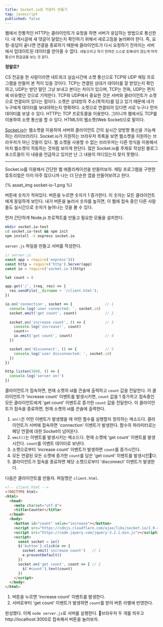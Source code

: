 ```yaml
---
title: Socket.io로 카운터 만들기
tag: javascript
published: false
---
```


웹에서 전통적인 HTTP는 클라이언트가 요청을 하면 서버가 응답하는 방법으로 통신한다. 내 게시글에 새 댓글이 달렸는지 확인하기 위해서 새로고침을 눌러봐야 한다. 즉, 요청-응답이 끝나면 연결을 종료하기 때문에 클라이언트가 다시 요청하기 전까지는 서버에서 업데이트된 데이터를 받아올 수 없다. <small>내놓으라고 하기 전까진 스스로 토해내지 않는게 마치 통신사 환급금을 보는 것 같다.</small> 

**정말로?**

CS 전공을 한 사람이라면 네트워크 실습시간에 소켓 통신으로 TCP와 UDP 채팅 프로그램을 만들어 본 적이 있을 것이다. TCP는 연결된 상대가 데이터를 잘 받았는지 확인하고, UDP는 받던 말던 그냥 보내고 본다는 차이가 있으며, TCP는 전화, UDP는 편지에 비유했던 것으로 기억한다. TCP와 UDP에서 중요한 것은 서버와 클라이언트가 소켓으로 연결되어 있다는 점이다. 소켓은 상대방의 주소(목적지)를 담고 있기 때문에 내가 누구에게 데이터를 보내야하는지 명확하다. 소켓으로 연결되어 있다면 서로 누구나 먼저 데이터를 보낼 수 있다. HTTP는 TCP 프로토콜을 이용한다. 그러니까 웹에서도 TCP를 이용하여 소켓 통신을 할 수 있다. HTML5의 웹소켓(Web Socket)으로 말이다.

[Socket.io](https://socket.io)는 웹소켓을 이용하여 서버와 클라이언트 간의 실시간 양방향 통신을 가능케하는 라이브러리다. Socket.io가 지원하는 브라우저 목록을 보면 웹소켓을 지원하는 브라우저가 아닌 것들이 있다. 웹 소켓을 사용할 수 없는 브라우저는 다른 방식을 이용해서 마치 웹소켓이 작동하는 것처럼 보이게 한단다. 많은 Socket.io를 주제로 작성된 블로그 포스트들이 이 내용을 언급하고 있지만 난 그 내용이 어디있는지 찾지 못했다.

---

Socket.io를 이용해서 간단한 웹 애플리케이션을 만들어보자. 채팅 프로그램을 구현한 튜토리얼은 이미 아주 많으니까 나는 더 단순한 앱을 만들어보려고 한다.

{% asset_img socket-io-1.png %}

버튼에 숫자가 적혀있다. 버튼을 누르면 숫자가 1 증가한다. 이 숫자는 모든 클라이언트에게 동일하게 보인다. 내가 버튼을 눌러서 숫자를 높히면, 이 웹에 접속 중인 다른 사람들도 실시간으로 숫자가 늘어나는 것을 볼 수 있다.

먼저 간단하게 Node.js 프로젝트를 만들고 필요한 모듈을 설치한다.

```sh
mkdir socket.io-test
cd socket.io-test && npm init
npm install -S express socket.io
```

`server.js` 파일을 만들고 서버를 작성한다.

```js
// server.js
const app = require('express')()
const http = require('http').Server(app)
const io = require('socket.io')(http)

let count = 0

app.get('/', (req, res) => {
  res.sendFile(__dirname + '/client.html');
})

io.on('connection', socket => {               // 1
  console.log('user connected: ', socket.id)
  socket.emit('get count', count)             // 2
      
  socket.on('increase count', () => {         // 3
    console.log('increase!', count)
    count++
    io.emit('get count', count)               // 4
  })

  socket.on('disconnect', () => {             // 5
    console.log('user disconnected: ', socket.id)
  })
})

http.listen(3000, () => {
  console.log('server on!')
})
```

클라이언트가 접속하면, 현재 소켓의 id를 콘솔에 출력하고 `count` 값을 전달한다. 이 클라이언트가 'increase count' 이벤트를 발생시키면, `count` 값을 1 증가하고 접속중인 모든 클라이언트에게 'get count' 이벤트로 증가한 `count` 값을 전달한다. 이 클라이언트가 접속을 종료하면, 현재 소켓의 id를 콘솔에 출력한다.

1. `on()`은 어떤 이벤트가 발생했을 때 어떤 함수를 실행할지 정의하는 메소드다. 클라이언트가 서버에 접속하면 'connection' 이벤트가 발생한다. 함수의 파라미터로는 해당 연결에 대한 Socket이 넘어온다.
2. `emit()`는 이벤트를 발생시키는 메소드다. 현재 소켓에 'get count' 이벤트를 발생시킨다. `count`를 이벤트 데이터로 보낸다.
3. 소켓으로부터 'increase count' 이벤트가 발생하면 `count`를 증가시킨다.
4. 모든 연결된 모든 소켓에 증가한 `count`를 담은 'get count' 이벤트를 발생시킨다.
5. 클라이언트가 접속을 종료하면 해당 소켓으로부터 'disconnect' 이벤트가 발생한다.

다음은 클라이언트를 만들자. 파일명은 `client.html`.

```html
<!-- client.html -->
<!DOCTYPE html>
<html>
  <head>
    <meta charset="utf-8">
    <title>Counter</title>
  </head>
  <body>
    <button id="count" value="increase"></button>
    <script src="https://cdnjs.cloudflare.com/ajax/libs/socket.io/2.0.4/socket.io.js"></script>
    <script src="https://code.jquery.com/jquery-3.2.1.min.js"></script>
    <script>
      const socket = io()
      $('button').click(e => {
        socket.emit('increase count')   // 1
        e.preventDefault()
      })
      socket.on('get count', count => { // 2
        $('#count').text(count)
      })
    </script>
  </body>
</html>
```

1. 버튼을 누르면 'increase count' 이벤트를 발생한다.
2. 서버로부터 'get count' 이벤트가 발생하면 `count`를 받아 버튼 라벨에 반영한다.

완성했다. 이제 `node server.js`로 서버를 실행한다. 브라우저 두 개를 띄우고 http://localhost:3000로 접속해서 버튼을 눌러보자.